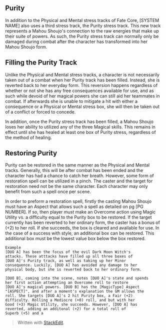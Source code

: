 ## Purity

In addition to the Physical and Mental stress tracks of Fate Core, [SYSTEM NAME] also uses a third stress track, the Purity stress track. This new track represents a Mahou Shoujo's connection to the raw energies that make up their suite of powers. As such, the Purity stress track can normally only be damaged during combat after the character has transformed into her Mahou Shoujo form. 

## Filling the Purity Track

Unlike the Physical and Mental stress tracks, a character is not necessarily taken out of a combat when her Purity track has been filled. Instead, she is reverted back to her everyday form. This reversion happens regardless of whether or not she has any free consequences available for use, and as such while devoid of her magical powers she can still aid her teammates in combat. If afterwards she is unable to mitigate a hit with either a consequence or a Physical or Mental stress box, she will then be taken out of a conflict or forced to concede.

In addition, once the Purity stress track has been filled, a Mahou Shoujo loses her ability to utilized any of the three Magical skills. This remains in effect until she has healed at least one box of Purity stress, regardless of the method of healing.

## Restoring Purity

Purity can be restored in the same manner as the Physical and Mental tracks. Generally, this will be after combat has been ended and the character has had a chance to catch her breath. However, some form of restoration spell can be utilized in a pinch. The caster and the target for restoration need not be the same character. Each character may only benefit from such a spell once per scene. 

In order to preform a restoration spell, firstly the casting Mahou Shoujo must have an Aspect that allows such a spell as detailed on pg [PG NUMBER]. If so, then player must make an Overcome action using Magic Utility vs. a difficulty equal to the Purity box to be restored. If the target currently has been reverted to her ordinary form, the caster has a bonus of (+2) to her roll. If she succeeds, the box is cleared and available for use. In the case of a success with style, an additional box can be restored. This additional box must be the lowest value box below the box restored. 

	Example
	[DUO A] has been the focus of the evil Dark Moon Witch's
	attacks. These atttacks have filled up all three boxes of
	[DUO A]'s Purity track, as well as taking up her Minor
	consequence. Luckily, [DUO A] has avoided any damage to her
	physical body, but she is reverted back to her ordinary form. 
	
	[DUO B], coming into the scene, notes [DUO A]'s state and spends
	her first action attempting an Overcome roll to restore
	[DUO A]'s magical powers. [DUO B] has the [MagicType] Aspect
	"[ASPECT]", and after a moment's explanation the GM allows the
	roll. She targets [DUO A]'s 2 hit Purity box, a Fair (+2)
	difficulty. Rolling a Mediocre (+0) roll, and but with her
	Good (+3) Magic Utility, she succeeds. However, [DUO A] has
	reverted, adding an additonal (+2) for a total roll of
	Superb (+5) and a 




> Written with [StackEdit](https://stackedit.io/).
<!--stackedit_data:
eyJoaXN0b3J5IjpbMTUwMjQ2NzkxNiwtMTE1NDkwNTA2NSwtOT
gyNzEwNjcsMTQzMTgyMTA3NCwxMjI4NjM2ODQzLC0xNTYyNjk3
MDc0XX0=
-->